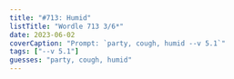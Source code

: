 ```yaml
---
title: "#713: Humid"
listTitle: "Wordle 713 3/6*"
date: 2023-06-02
coverCaption: "Prompt: `party, cough, humid --v 5.1`"
tags: ["--v 5.1"]
guesses: "party, cough, humid"
---
```

